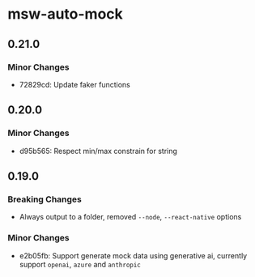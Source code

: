 # msw-auto-mock

## 0.21.0

### Minor Changes

- 72829cd: Update faker functions

## 0.20.0

### Minor Changes

- d95b565: Respect min/max constrain for string

## 0.19.0

### Breaking Changes

- Always output to a folder, removed `--node`, `--react-native` options

### Minor Changes

- e2b05fb: Support generate mock data using generative ai, currently support `openai`, `azure` and `anthropic`
